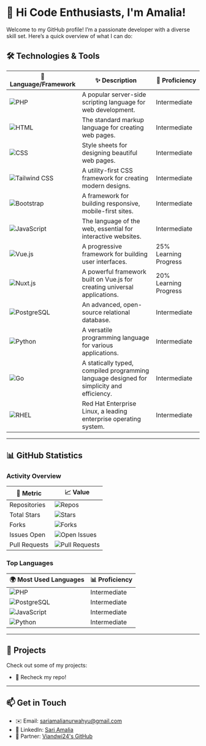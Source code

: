 # 👋 Hi Code Enthusiasts, I'm Amalia!

Welcome to my GitHub profile! I’m a passionate developer with a diverse skill set. Here’s a quick overview of what I can do:

## 🛠️ Technologies & Tools

| 🌈 **Language/Framework** | ✨ **Description** | 🚀 **Proficiency** |
|---------------------------|-------------------|---------------------|
| ![PHP](https://img.shields.io/badge/PHP-777BB4?style=flat-square&logo=php&logoColor=white)  | A popular server-side scripting language for web development. | Intermediate |
| ![HTML](https://img.shields.io/badge/HTML5-E34F26?style=flat-square&logo=html5&logoColor=white) | The standard markup language for creating web pages. | Intermediate |
| ![CSS](https://img.shields.io/badge/CSS3-1572B6?style=flat-square&logo=css3&logoColor=white) | Style sheets for designing beautiful web pages. | Intermediate |
| ![Tailwind CSS](https://img.shields.io/badge/Tailwind%20CSS-06B6D4?style=flat-square&logo=tailwind-css&logoColor=white) | A utility-first CSS framework for creating modern designs. | Intermediate |
| ![Bootstrap](https://img.shields.io/badge/Bootstrap-7952B3?style=flat-square&logo=bootstrap&logoColor=white) | A framework for building responsive, mobile-first sites. | Intermediate |
| ![JavaScript](https://img.shields.io/badge/JavaScript-F7DF1E?style=flat-square&logo=javascript&logoColor=black) | The language of the web, essential for interactive websites. | Intermediate |
| ![Vue.js](https://img.shields.io/badge/Vue.js-4FC08D?style=flat-square&logo=vue.js&logoColor=white) | A progressive framework for building user interfaces. | 25% Learning Progress |
| ![Nuxt.js](https://img.shields.io/badge/Nuxt.js-00DC82?style=flat-square&logo=nuxt.js&logoColor=white) | A powerful framework built on Vue.js for creating universal applications. | 20% Learning Progress |
| ![PostgreSQL](https://img.shields.io/badge/PostgreSQL-4169E1?style=flat-square&logo=postgresql&logoColor=white) | An advanced, open-source relational database. | Intermediate |
| ![Python](https://img.shields.io/badge/Python-3776AB?style=flat-square&logo=python&logoColor=white) | A versatile programming language for various applications. | Intermediate |
| ![Go](https://img.shields.io/badge/Go-00ADD8?style=flat-square&logo=go&logoColor=white) | A statically typed, compiled programming language designed for simplicity and efficiency. | Intermediate |
| ![RHEL](https://img.shields.io/badge/RHEL-CC0000?style=flat-square&logo=redhat&logoColor=white) | Red Hat Enterprise Linux, a leading enterprise operating system. | Intermediate |

---

## 📊 GitHub Statistics

### Activity Overview
| 🎯 **Metric**            | 📈 **Value**          |
|-------------------------|----------------------|
| Repositories            | ![Repos](https://img.shields.io/badge/Repos-16-brightgreen) |
| Total Stars             | ![Stars](https://img.shields.io/badge/Stars-1-yellow) |
| Forks                   | ![Forks](https://img.shields.io/badge/Forks-?-blue) |
| Issues Open             | ![Open Issues](https://img.shields.io/badge/Open%20Issues-?-red) |
| Pull Requests           | ![Pull Requests](https://img.shields.io/badge/Pull%20Requests-10-orange) |

### Top Languages
| 🌍 **Most Used Languages** | 📊 **Proficiency**  |
|----------------------------|--------------------|
| ![PHP](https://img.shields.io/badge/PHP-777BB4?style=flat-square&logo=php&logoColor=white)  | Intermediate |
| ![PostgreSQL](https://img.shields.io/badge/PostgreSQL-4169E1?style=flat-square&logo=postgresql&logoColor=white) | Intermediate |
| ![JavaScript](https://img.shields.io/badge/JavaScript-F7DF1E?style=flat-square&logo=javascript&logoColor=black) | Intermediate |
| ![Python](https://img.shields.io/badge/Python-3776AB?style=flat-square&logo=python&logoColor=white) | Intermediate |


---

## 🚀 Projects

Check out some of my projects:
- 🌟 Recheck my repo!
---

## 📫 Get in Touch
- ✉️ Email: [sariamalianurwahyu@gmail.com](mailto:sariamalianurwahyu@gmail.com)
- 💼 LinkedIn: [Sari Amalia](https://www.linkedin.com/in/sari-amalia/)
- 🤝 Partner: [Viandwi24's GitHub](https://github.com/viandwi24)
